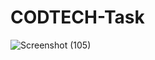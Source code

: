 # CODTECH-Task

![Screenshot (105)](https://github.com/ThomasSoram/CODTECH-Task/assets/171699330/7880b9b8-cd70-40ff-8ab5-ea29964ae918)
